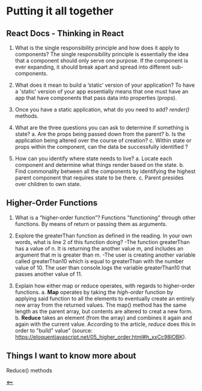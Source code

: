 # Putting it all together

## React Docs - Thinking in React

1. What is the single responsibility principle and how does it apply to components?
  The single responsibility principle is essentially the idea that a component should only serve one purpose. If the component is ever expanding, it should break apart and spread into different sub-components.
2. What does it mean to build a ‘static’ version of your application?
  To have a 'static' version of your app essentially means that one must have an app that have components that pass data into properties (props).

3. Once you have a static application, what do you need to add?
  *render()* methods.

4. What are the three questions you can ask to determine if something is state?
  a. Are the props being passed down from the parent?
  b. Is the application being altered over the course of creation?
  c. Within state or props within the component, can the data be successfully identified ?

5. How can you identify where state needs to live?
  a. Locate each component and determine what things render based on the state.
  b. Find commonality between all the components by identifying the highest parent component that requires state to be there.
  c. Parent presides over children to own state.


## Higher-Order Functions

1. What is a “higher-order function”?
  Functions "functioning" through other functions.
  By means of return or passing them as arguments.

2. Explore the greaterThan function as defined in the reading. In your own words, what is line 2 of this function doing?
  -The function greaterThan has a value of n. It is returning the another value m, and includes an argument that m is greater than m.
  -The user is creating another variable called greaterThan10 which is equal to greaterThan with the number value of 10. The user than console.logs the variable greaterThan10 that passes another value of 11.

3. Explain how either map or reduce operates, with regards to higher-order functions.
  a. **Map** operates by taking the *high-order* function by applying said function to all the elements to eventually create an entirely new array from the returned values. The map() method has the same length as the parent array, but contents are altered to creat a new form.
  b. **Reduce** takes an element (from the array) and combines it again and again with the current value. According to the article, *reduce* does this in order to "build" value" (source: https://eloquentjavascript.net/05_higher_order.html#h_xxCc98lOBK).

## Things I want to know more about

Reduce() methods

  [<==](README.md)
  